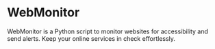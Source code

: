 # WebMonitor
WebMonitor is a Python script to monitor websites for accessibility and send alerts. Keep your online services in check effortlessly.
